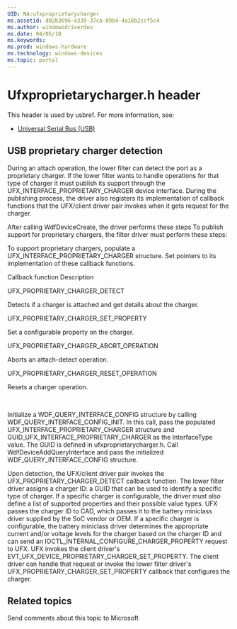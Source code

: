 ```yaml
---
UID: NA:ufxproprietarycharger
ms.assetid: d02b3696-a339-37ca-89b4-4a16b2ccf5c4
ms.author: windowsdriverdev
ms.date: 04/05/18
ms.keywords: 
ms.prod: windows-hardware
ms.technology: windows-devices
ms.topic: portal
---
```


# Ufxproprietarycharger.h header



This header is used by usbref. For more information, see:

- [Universal Serial Bus (USB)](../_usbref/index.md)

## USB proprietary charger detection

During an attach operation, the lower filter can detect the port as a proprietary charger. If the lower filter wants to handle operations for that type of charger it must publish its support through the  UFX_INTERFACE_PROPRIETARY_CHARGER device interface. During the publishing process, the driver also registers its implementation of callback functions that the UFX/client driver pair invokes when it gets request for the charger.


After calling WdfDeviceCreate, the driver performs these steps
To publish support for proprietary chargers, the filter driver must perform these steps:

To support proprietary chargers, populate a UFX_INTERFACE_PROPRIETARY_CHARGER structure. Set pointers to its implementation of these callback functions.


Callback function
Description



UFX_PROPRIETARY_CHARGER_DETECT



Detects if a charger is attached  and get details about the charger.




UFX_PROPRIETARY_CHARGER_SET_PROPERTY



Set a configurable property on the charger.




UFX_PROPRIETARY_CHARGER_ABORT_OPERATION



Aborts an attach-detect operation.




UFX_PROPRIETARY_CHARGER_RESET_OPERATION



Resets a charger operation.



 

Initialize a WDF_QUERY_INTERFACE_CONFIG structure by calling WDF_QUERY_INTERFACE_CONFIG_INIT. In this call, pass the populated UFX_INTERFACE_PROPRIETARY_CHARGER structure and GUID_UFX_INTERFACE_PROPRIETARY_CHARGER as the InterfaceType value. The GUID is defined in ufxproprietarycharger.h.
Call WdfDeviceAddQueryInterface and pass the initialized WDF_QUERY_INTERFACE_CONFIG structure.



Upon detection, the UFX/client driver pair invokes the UFX_PROPRIETARY_CHARGER_DETECT callback function. The lower filter driver assigns a charger ID: a GUID that can be used to identify a specific type of charger. If a specific charger is configurable, the driver must also define a list of supported properties and their possible value types. 
UFX passes the charger ID to CAD, which passes it to the battery miniclass driver supplied by the SoC vendor or OEM.  If a specific charger is configurable, the battery miniclass driver determines the appropriate current and/or voltage levels for the charger based on the charger ID and can send  an IOCTL_INTERNAL_CONFIGURE_CHARGER_PROPERTY request to UFX.  UFX invokes the client driver's EVT_UFX_DEVICE_PROPRIETARY_CHARGER_SET_PROPERTY. The client driver can handle that request or invoke the lower filter driver's UFX_PROPRIETARY_CHARGER_SET_PROPERTY callback that configures the charger.

## Related topics

Send comments about this topic to Microsoft

